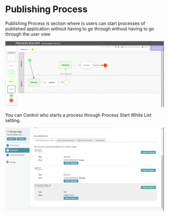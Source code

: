 # Publishing Process #

Publishing Process is section where is users can start processes of published application without having to go through without having to go through the user view

<img src = "https://raw.githubusercontent.com/kinnara-digital-studio/kecak-workflow/master/docs/assets/buildingPlugins-publishingProcess.png" alt="buildingPluginspublishingProcess" />

You can Control who starts a process through Process Start White List setting.

<img src = "https://raw.githubusercontent.com/kinnara-digital-studio/kecak-workflow/master/docs/assets/buildingPlugins-Process.png" alt="buildingPluginsProcess" />
